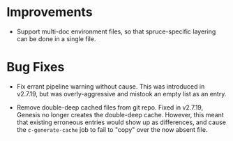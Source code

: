 # Improvements

- Support multi-doc environment files, so that spruce-specific layering can be
  done in a single file.

# Bug Fixes

- Fix errant pipeline warning without cause.  This was introduced in v2.7.19,
  but was overly-aggressive and mistook an empty list as an entry.

- Remove double-deep cached files from git repo.  Fixed in v2.7.19, Genesis no
  longer creates the double-deep cache.  However, this meant that existing
  erroneous entries would show up as differences, and cause the
  `c-generate-cache` job to fail to "copy" over the now absent file.
